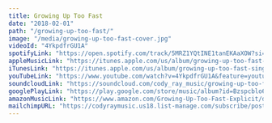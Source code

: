 ```yaml
---
title: Growing Up Too Fast
date: "2018-02-01"
path: "/growing-up-too-fast/"
image: "/media/growing-up-too-fast-cover.jpg"
videoId: "4YkpdfrGU1A"
spotifyLink: "https://open.spotify.com/track/5MRZ1YQtINE1tanEKAaXOW?si=Jjdm-6ixSIyUBZ-RMK11ig"
appleMusicLink: "https://itunes.apple.com/us/album/growing-up-too-fast-single/1341256243"
iTunesLink: "https://itunes.apple.com/us/album/growing-up-too-fast-single/1341256243"
youTubeLink: "https://www.youtube.com/watch?v=4YkpdfrGU1A&feature=youtu.be"
soundcloudLink: "https://soundcloud.com/cody_ray_music/growing-up-too-fast"
googlePlayLink: "https://play.google.com/store/music/album?id=Bzspcblo6kjv7uluxr7c4nqcuiq&tid=song-Tveihtepclsnos2k5glst2seehu"
amazonMusicLink: "https://www.amazon.com/Growing-Up-Too-Fast-Explicit/dp/B079CF19PX"
mailchimpURL: "https://codyraymusic.us18.list-manage.com/subscribe/post?u=4cd414c7953819aa309bb2fd9&amp;id=dd80d2e2b4"
---
```



